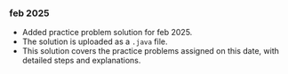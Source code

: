### feb 2025
- Added practice problem solution for feb 2025.
- The solution is uploaded as a `.java` file.
- This solution covers the practice problems assigned on this date, with detailed steps and explanations.

